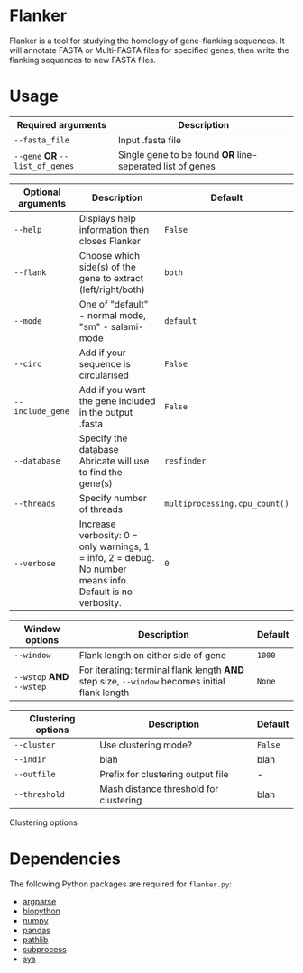 # Flanker

Flanker is a tool for studying the homology of gene-flanking sequences. It will annotate FASTA or Multi-FASTA files for specified genes, then write the flanking sequences to new FASTA files.

# Usage

| Required arguments  | Description |
| --- | --- |
| ```--fasta_file``` | Input .fasta file |
| ```--gene``` **OR** ```--list_of_genes``` | Single gene to be found **OR** line-seperated list of genes|

| Optional arguments | Description | Default|
| --- | --- | --- |
| ```--help``` | Displays help information then closes Flanker | ```False``` |
| ```--flank``` | Choose which side(s) of the gene to extract (left/right/both)| ```both``` |
| ```--mode``` | One of "default" - normal mode, "sm" - salami-mode| ```default``` |
| ```--circ``` | Add if your sequence is circularised | ```False``` |
| ```--include_gene``` | Add if you want the gene included in the output .fasta | ```False``` |
| ```--database``` | Specify the database Abricate will use to find the gene(s) | ```resfinder``` |
| ```--threads``` | Specify number of threads | ```multiprocessing.cpu_count()``` |
| ```--verbose``` | Increase verbosity: 0 = only warnings, 1 = info, 2 = debug. No number means info. Default is no verbosity. | ```0``` |

| Window options | Description | Default |
| --- | --- | --- |
| ```--window``` | Flank length on either side of gene | ```1000``` |
| ```--wstop``` **AND** ```--wstep``` | For iterating: terminal flank length **AND** step size, ```--window``` becomes initial flank length | ```None``` |

| Clustering options | Description | Default |
| --- | --- | --- |
| ```--cluster``` | Use clustering mode? | ```False``` |
| ```--indir``` | blah |  blah |
| ```--outfile``` | Prefix for clustering output file | - |
| ```--threshold``` | Mash distance threshold for clustering | blah |



Clustering options

# Dependencies

The following Python packages are required for ```flanker.py```:

- [argparse](https://docs.python.org/3/library/argparse.html)
- [biopython](https://biopython.org)
- [numpy](https://numpy.org)
- [pandas](https://pandas.pydata.org)
- [pathlib](https://docs.python.org/3/library/pathlib.html)
- [subprocess](https://docs.python.org/3/library/subprocess.html)
- [sys](https://docs.python.org/3/library/sys.html)



